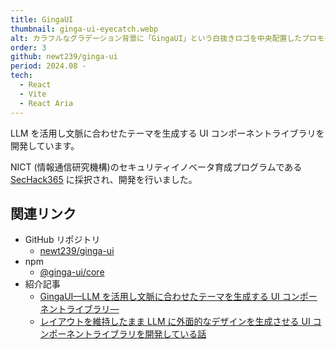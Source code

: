 ```yaml
---
title: GingaUI
thumbnail: ginga-ui-eyecatch.webp
alt: カラフルなグラデーション背景に「GingaUI」という白抜きロゴを中央配置したプロモーションバナー。周囲の白い角丸カードが機能を説明しており、左から時計回りに「UI Component Library for React（React ロゴ）」「20 + Components（パズルピースのアイコン）」「Accessible（立体ハート）」「Simple to Use（笑顔の絵文字）」「Generate Theme with AI（パレットのアイコン）」「Free and Opensource（札束のアイコン）」「Support SSR（ドライバーのアイコン）」「TypeScript Based（TS ロゴ）」と記載されている。
order: 3
github: newt239/ginga-ui
period: 2024.08 -
tech:
  - React
  - Vite
  - React Aria
---
```


LLM を活用し文脈に合わせたテーマを生成する UI コンポーネントライブラリを開発しています。

NICT (情報通信研究機構)のセキュリティイノベータ育成プログラムである [SecHack365](https://sechack365.nict.go.jp/) に採択され、開発を行いました。

## 関連リンク

- GitHub リポジトリ
  - [newt239/ginga-ui](https://github.com/newt239/ginga-ui)
- npm
  - [@ginga-ui/core](https://www.npmjs.com/package/@ginga-ui/core)
- 紹介記事
  - [GingaUI—LLM を活用し文脈に合わせたテーマを生成する UI コンポーネントライブラリ—](https://zenn.dev/newt_st21/articles/introducing-ginga-ui)
  - [レイアウトを維持したまま LLM に外面的なデザインを生成させる UI コンポーネントライブラリを開発している話](https://qiita.com/newt239/items/203ab81778d0852d2bbf)
